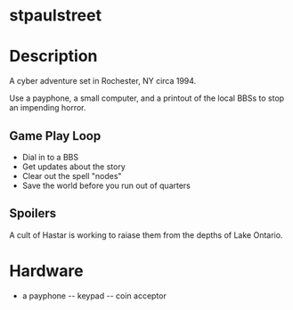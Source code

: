# stpaulstreet

# Description
A cyber adventure set in Rochester, NY circa 1994.

Use a payphone, a small computer, and a printout of the local BBSs to stop an impending horror.


## Game Play Loop

- Dial in to a BBS
- Get updates about the story
- Clear out the spell "nodes"
- Save the world before you run out of quarters

## Spoilers
A cult of Hastar is working to raiase them from the depths of Lake Ontario.  


# Hardware
- a payphone
-- keypad
-- coin acceptor

